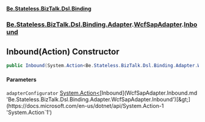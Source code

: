 #### [Be.Stateless.BizTalk.Dsl.Binding](README.md 'README')
### [Be.Stateless.BizTalk.Dsl.Binding.Adapter](Be.Stateless.BizTalk.Dsl.Binding.Adapter.md 'Be.Stateless.BizTalk.Dsl.Binding.Adapter').[WcfSapAdapter](WcfSapAdapter.md 'Be.Stateless.BizTalk.Dsl.Binding.Adapter.WcfSapAdapter').[Inbound](WcfSapAdapter.Inbound.md 'Be.Stateless.BizTalk.Dsl.Binding.Adapter.WcfSapAdapter.Inbound')

## Inbound(Action<Inbound>) Constructor

```csharp
public Inbound(System.Action<Be.Stateless.BizTalk.Dsl.Binding.Adapter.WcfSapAdapter.Inbound> adapterConfigurator);
```
#### Parameters

<a name='Be.Stateless.BizTalk.Dsl.Binding.Adapter.WcfSapAdapter.Inbound.Inbound(System.Action_Be.Stateless.BizTalk.Dsl.Binding.Adapter.WcfSapAdapter.Inbound_).adapterConfigurator'></a>

`adapterConfigurator` [System.Action&lt;](https://docs.microsoft.com/en-us/dotnet/api/System.Action-1 'System.Action`1')[Inbound](WcfSapAdapter.Inbound.md 'Be.Stateless.BizTalk.Dsl.Binding.Adapter.WcfSapAdapter.Inbound')[&gt;](https://docs.microsoft.com/en-us/dotnet/api/System.Action-1 'System.Action`1')